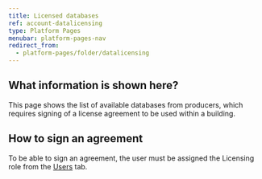 ```yaml
---
title: Licensed databases
ref: account-datalicensing
type: Platform Pages
menubar: platform-pages-nav
redirect_from:
  - platform-pages/folder/datalicensing
---
```


## What information is shown here?
This page shows the list of available databases from producers, which requires signing of a license agreement to be used within a building.

## How to sign an agreement

To be able to sign an agreement, the user must be assigned the Licensing role from the [Users](./users.md) tab.
